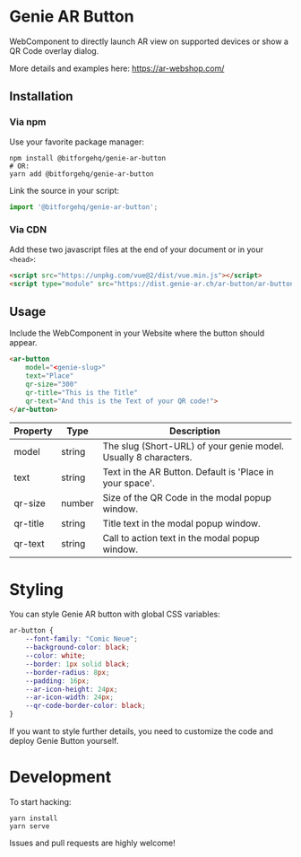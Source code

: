 # Genie AR Button

WebComponent to directly launch AR view on supported devices or show a QR Code overlay dialog.

More details and examples here: https://ar-webshop.com/

##  Installation

### Via npm

Use your favorite package manager:

```shell
npm install @bitforgehq/genie-ar-button
# OR:
yarn add @bitforgehq/genie-ar-button
```

Link the source in your script:

```javascript
import '@bitforgehq/genie-ar-button';
```

### Via CDN

Add these two javascript files at the end of your document or in your `<head>`:

```html
<script src="https://unpkg.com/vue@2/dist/vue.min.js"></script>
<script type="module" src="https://dist.genie-ar.ch/ar-button/ar-button.min.js"></script>
```
## Usage

Include the WebComponent in your Website where the button should appear.

```html
<ar-button
    model="<genie-slug>"
    text="Place"
    qr-size="300"
    qr-title="This is the Title"
    qr-text="And this is the Text of your QR code!">
</ar-button>
```

Property               |Type   |Description
-----------------------|-------|---------------------------------------------------------------
model                  |string |The slug (Short-URL) of your genie model. Usually 8 characters.
text                   |string |Text in the AR Button. Default is 'Place in your space'.
qr-size                |number |Size of the QR Code in the modal popup window.
qr-title               |string |Title text in the modal popup window.
qr-text                |string |Call to action text in the modal popup window.


# Styling

You can style Genie AR button with global CSS variables:

```css
ar-button {
    --font-family: "Comic Neue";
    --background-color: black;
    --color: white;
    --border: 1px solid black;
    --border-radius: 8px;
    --padding: 16px;
    --ar-icon-height: 24px;
    --ar-icon-width: 24px;
    --qr-code-border-color: black;
}
```

If you want to style further details, you need to customize the code and deploy Genie Button yourself.


# Development

To start hacking:

```shell
yarn install
yarn serve
```

Issues and pull requests are highly welcome!